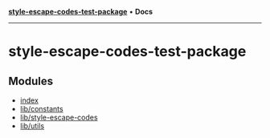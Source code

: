 [**style-escape-codes-test-package**](README.md) • **Docs**

***

# style-escape-codes-test-package

## Modules

- [index](index/README.md)
- [lib/constants](lib/constants/README.md)
- [lib/style-escape-codes](lib/style-escape-codes/README.md)
- [lib/utils](lib/utils/README.md)
